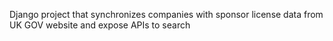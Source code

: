 Django project that synchronizes companies with sponsor license data from UK GOV website and expose APIs to search
